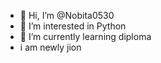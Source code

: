 - 👋 Hi, I’m @Nobita0530
- 👀 I’m interested in Python 
- 🌱 I’m currently learning diploma 
- i am newly jion

<!---
Nobita0530/Nobita0530 is a ✨ special ✨ repository because its `README.md` (this file) appears on your GitHub profile.
You can click the Preview link to take a look at your changes.
--->
